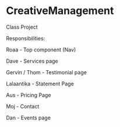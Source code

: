 # CreativeManagement
Class Project

Responsibilities:

Roaa - Top component (Nav)

Dave - Services page

Gervin / Thom - Testimonial page

Lalaantika - Statement Page

Aus - Pricing Page

Moj - Contact

Dan - Events page